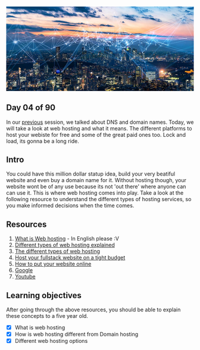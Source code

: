 ![internet](./avatar.jpg)


## Day 04 of 90 
In our [previous](../day03) session, we talked about DNS and domain names. Today, we will take a look at web hosting and what it means. The different platforms to host your webiste for free and some of the great paid ones too. Lock and load, its gonna be a long ride. 


## Intro
You could  have this million dollar statup idea, build your very beatiful website and even buy a domain name for it. Without hosting though, your website wont be of any use because its not 'out there' where anyone can can use it. This is where web hosting comes into play. Take a look at the following resource to understand the different types of hosting services, so you make informed decisions when the time comes.


## Resources 
1. [What is Web hosting](https://www.youtube.com/watch?v=htbY9-yggB0) - In English please :V
2. [Different types of web hosting explained](https://www.youtube.com/watch?v=AXVZYzw8geg)
3. [The different types of web hosting](https://www.techradar.com/web-hosting/what-are-the-different-types-of-web-hosting)
4. [Host your fullstack website on a tight budget](https://www.youtube.com/watch?v=Kx_1NYYJS7Q)
5. [How to put your website online](https://www.youtube.com/watch?v=NQP89ish9t8)
6. [Google](https://www.google.com/search?q=web+hosting)
7. [Youtube](https://www.youtube.com/results?search_query=web+hosting)

## Learning objectives
After going through the above resources, you should be able to explain these concepts to a five year old.

* [X] What is web hosting
* [X] How is web hosting different from Domain hosting
* [X] Different web hosting options
